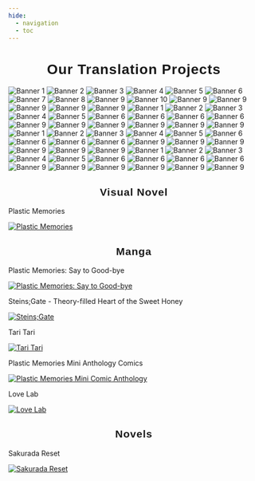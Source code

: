 ```yaml
---
hide:
  - navigation
  - toc
---
```

<style>
    h1 { text-align: center; font-weight: bold; font-family: "PirulenRegular", sans-serif; letter-spacing: 1px }
    h2 { text-align: center; font-family: "PirulenRegular", sans-serif; letter-spacing: 1px; }
</style>
<script>
    document.addEventListener("DOMContentLoaded", function () {
    let sakuradaCovers = [
        "assets/images/sr1.webp",
        "assets/images/sr2.webp",
        "assets/images/sr3.webp",
        "assets/images/sr4.webp",
        "assets/images/sr5.webp",
        "assets/images/sr6.webp",
        "assets/images/sr7.webp"
    ];
    let index = 0;
    let imgElement = document.querySelector(".sakurada-reset");
    if (imgElement) {
        setInterval(() => {
            index = (index + 1) % sakuradaCovers.length;
            imgElement.src = sakuradaCovers[index];
        }, 5000);
    }
});
document.addEventListener("DOMContentLoaded", function () {
    const track = document.querySelector(".carousel-track");
    const images = document.querySelectorAll(".carousel-image");
    const imageCount = images.length / 2;
    const imageWidth = images[0].clientWidth;

    track.style.width = `${imageWidth * imageCount * 1}px`;

    for (let i = 0; i < imageCount; i++) {
        const clone = images[i].cloneNode(true);
        track.appendChild(clone);
    }
});
document.addEventListener("DOMContentLoaded", function () {
    const links = [
        "https://mangadex.org/title/bfe71e5b-b403-42aa-8745-f83c8e5a5ab9/plastic-memories-mini-comic-anthology", //Banner 1
        "https://mangadex.org/title/ca98fe66-7b88-49a8-83b0-511fca029237/love-lab", // Banner 2
        "https://novels.islaexecutionsquad.com/sakurada-reset/", // Banner 3
        "https://mangadex.org/title/64897926-3836-4307-a89d-86fb4d4ae4af/steins-gate-hiyoku-renri-no-sweets-honey", // Banner 4
        "/patch", // Banner 5
        "https://mangadex.org/title/b65df83a-afc3-43c9-8bc5-0ba45ea55ed7/tari-tari", // Banner 6
        "https://mangadex.org/title/bfe71e5b-b403-42aa-8745-f83c8e5a5ab9/plastic-memories-mini-comic-anthology", // Banner 7
        "https://mangadex.org/title/ca98fe66-7b88-49a8-83b0-511fca029237/love-lab", // Banner 8
        "/patch", // Banner 9
        "https://mangadex.org/title/7673f29d-9a4c-43aa-86f8-6136c181cc31/plastic-memories-say-to-good-bye", // Banner 10
        "https://novels.islaexecutionsquad.com/sakurada-reset/", // Banner 11
        "https://mangadex.org/title/bfe71e5b-b403-42aa-8745-f83c8e5a5ab9/plastic-memories-mini-comic-anthology", // Banner 12
        "https://novels.islaexecutionsquad.com/sakurada-reset/", // Banner 13
        "https://mangadex.org/title/ca98fe66-7b88-49a8-83b0-511fca029237/love-lab", // Banner 14
        "https://www.youtube.com/watch?v=Kob0G2hE8IY" // Banner 15 - HE-MAN HEYEAYEA SONG FOR 10 HOURS
    ];

    document.querySelectorAll(".carousel-image").forEach((img, index) => {
        const actualIndex = index % links.length;
        img.addEventListener("click", function () {
            window.open(links[actualIndex], "_blank");
        });

        img.style.cursor = "pointer";
    });
});
</script>
# Our Translation Projects
<div class="carousel">
  <div class="carousel-track">
    <img src="assets/images/banner1.webp" class="carousel-image" alt="Banner 1">
    <img src="assets/images/banner2.webp" class="carousel-image" alt="Banner 2">
    <img src="assets/images/banner3.webp" class="carousel-image" alt="Banner 3">
    <img src="assets/images/banner4.webp" class="carousel-image" alt="Banner 4">
    <img src="assets/images/banner5.webp" class="carousel-image" alt="Banner 5">
    <img src="assets/images/banner6.webp" class="carousel-image" alt="Banner 6">
    <img src="assets/images/banner7.webp" class="carousel-image" alt="Banner 7">
    <img src="assets/images/banner8.webp" class="carousel-image" alt="Banner 8">
    <img src="assets/images/banner9.webp" class="carousel-image" alt="Banner 9">
    <img src="assets/images/banner10.webp" class="carousel-image" alt="Banner 10">
    <img src="assets/images/banner11.webp" class="carousel-image" alt="Banner 9">
    <img src="assets/images/banner12.webp" class="carousel-image" alt="Banner 9">
    <img src="assets/images/banner13.webp" class="carousel-image" alt="Banner 9">
    <img src="assets/images/banner14.webp" class="carousel-image" alt="Banner 9">
    <img src="assets/images/banner15.webp" class="carousel-image" alt="Banner 9">
    <img src="assets/images/banner1.webp" class="carousel-image" alt="Banner 1">
    <img src="assets/images/banner2.webp" class="carousel-image" alt="Banner 2">
    <img src="assets/images/banner3.webp" class="carousel-image" alt="Banner 3">
    <img src="assets/images/banner4.webp" class="carousel-image" alt="Banner 4">
    <img src="assets/images/banner5.webp" class="carousel-image" alt="Banner 5">
    <img src="assets/images/banner6.webp" class="carousel-image" alt="Banner 6">
    <img src="assets/images/banner7.webp" class="carousel-image" alt="Banner 6">
    <img src="assets/images/banner8.webp" class="carousel-image" alt="Banner 6">
    <img src="assets/images/banner9.webp" class="carousel-image" alt="Banner 6">
    <img src="assets/images/banner10.webp" class="carousel-image" alt="Banner 9">
    <img src="assets/images/banner11.webp" class="carousel-image" alt="Banner 9">
    <img src="assets/images/banner12.webp" class="carousel-image" alt="Banner 9">
    <img src="assets/images/banner13.webp" class="carousel-image" alt="Banner 9">
    <img src="assets/images/banner14.webp" class="carousel-image" alt="Banner 9">
    <img src="assets/images/banner15.webp" class="carousel-image" alt="Banner 9">
    <img src="assets/images/banner1.webp" class="carousel-image" alt="Banner 1">
    <img src="assets/images/banner2.webp" class="carousel-image" alt="Banner 2">
    <img src="assets/images/banner3.webp" class="carousel-image" alt="Banner 3">
    <img src="assets/images/banner4.webp" class="carousel-image" alt="Banner 4">
    <img src="assets/images/banner5.webp" class="carousel-image" alt="Banner 5">
    <img src="assets/images/banner6.webp" class="carousel-image" alt="Banner 6">
    <img src="assets/images/banner7.webp" class="carousel-image" alt="Banner 6">
    <img src="assets/images/banner8.webp" class="carousel-image" alt="Banner 6">
    <img src="assets/images/banner9.webp" class="carousel-image" alt="Banner 6">
    <img src="assets/images/banner10.webp" class="carousel-image" alt="Banner 9">
    <img src="assets/images/banner11.webp" class="carousel-image" alt="Banner 9">
    <img src="assets/images/banner12.webp" class="carousel-image" alt="Banner 9">
    <img src="assets/images/banner13.webp" class="carousel-image" alt="Banner 9">
    <img src="assets/images/banner14.webp" class="carousel-image" alt="Banner 9">
    <img src="assets/images/banner15.webp" class="carousel-image" alt="Banner 9">
    <img src="assets/images/banner1.webp" class="carousel-image" alt="Banner 1">
    <img src="assets/images/banner2.webp" class="carousel-image" alt="Banner 2">
    <img src="assets/images/banner3.webp" class="carousel-image" alt="Banner 3">
    <img src="assets/images/banner4.webp" class="carousel-image" alt="Banner 4">
    <img src="assets/images/banner5.webp" class="carousel-image" alt="Banner 5">
    <img src="assets/images/banner6.webp" class="carousel-image" alt="Banner 6">
    <img src="assets/images/banner7.webp" class="carousel-image" alt="Banner 6">
    <img src="assets/images/banner8.webp" class="carousel-image" alt="Banner 6">
    <img src="assets/images/banner9.webp" class="carousel-image" alt="Banner 6">
    <img src="assets/images/banner10.webp" class="carousel-image" alt="Banner 9">
    <img src="assets/images/banner11.webp" class="carousel-image" alt="Banner 9">
    <img src="assets/images/banner12.webp" class="carousel-image" alt="Banner 9">
    <img src="assets/images/banner13.webp" class="carousel-image" alt="Banner 9">
    <img src="assets/images/banner14.webp" class="carousel-image" alt="Banner 9">
    <img src="assets/images/banner15.webp" class="carousel-image" alt="Banner 9">
  </div>
</div>

## Visual Novel
<div class="project-row">
  <div class="project-item">
    <p>Plastic Memories</p>
    <a href="/patch">
      <img src="assets/images/steam_library_english.webp" alt="Plastic Memories" class="project-img">
    </a>
  </div>
</div>

## Manga
<div class="project-row">
  <div class="project-item">
    <p>Plastic Memories: Say to Good-bye</p>
    <a href="https://mangadex.org/title/7673f29d-9a4c-43aa-86f8-6136c181cc31/plastic-memories-say-to-good-bye">
      <img src="assets/images/pmstgb.webp" alt="Plastic Memories: Say to Good-bye" class="project-img">
    </a>
  </div>
  <div class="project-item">
    <p>Steins;Gate - Theory-filled Heart of the Sweet Honey</p>
    <a href="https://mangadex.org/title/64897926-3836-4307-a89d-86fb4d4ae4af/steins-gate-hiyoku-renri-no-sweets-honey">
      <img src="assets/images/sg.webp" alt="Steins;Gate" class="project-img">
    </a>
  </div>
    <div class="project-item">
    <p>Tari Tari</p>
    <a href="https://mangadex.org/title/b65df83a-afc3-43c9-8bc5-0ba45ea55ed7/tari-tari">
      <img src="assets/images/tt.webp" alt="Tari Tari" class="project-img">
    </a>
  </div>
  <div class="project-item">
    <p>Plastic Memories Mini Anthology Comics</p>
    <a href="https://mangadex.org/title/bfe71e5b-b403-42aa-8745-f83c8e5a5ab9/plastic-memories-mini-comic-anthology">
      <img src="assets/images/pmmca.webp" alt="Plastic Memories Mini Comic Anthology" class="project-img">
    </a>
  </div>
  <div class="project-item">
    <p>Love Lab</p>
    <a href="https://mangadex.org/title/ca98fe66-7b88-49a8-83b0-511fca029237/love-lab">
      <img src="assets/images/ll.webp" alt="Love Lab" class="project-img">
    </a>
  </div>
</div>

## Novels
<div class="project-row">
  <div class="project-item">
    <p>Sakurada Reset</p>
    <a href="https://novels.islaexecutionsquad.com/sakurada-reset/">
      <img class="project-img sakurada-reset" src="assets/images/sr1.webp" alt="Sakurada Reset">
    </a>
  </div>
</div>
